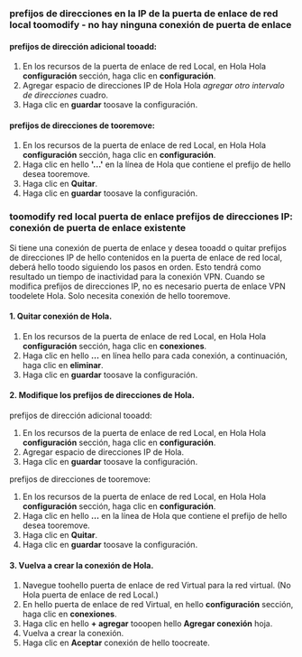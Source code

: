 ### <a name="noconnection"></a>prefijos de direcciones en la IP de la puerta de enlace de red local toomodify - no hay ninguna conexión de puerta de enlace

#### <a name="tooadd-additional-address-prefixes"></a>prefijos de dirección adicional tooadd:

1. En los recursos de la puerta de enlace de red Local, en Hola Hola **configuración** sección, haga clic en **configuración**.
2. Agregar espacio de direcciones IP de Hola Hola *agregar otro intervalo de direcciones* cuadro.
3. Haga clic en **guardar** toosave la configuración.

#### <a name="tooremove-address-prefixes"></a>prefijos de direcciones de tooremove:

1. En los recursos de la puerta de enlace de red Local, en Hola Hola **configuración** sección, haga clic en **configuración**.
2. Haga clic en hello **'...'** en la línea de Hola que contiene el prefijo de hello desea tooremove.
3. Haga clic en **Quitar**.
4. Haga clic en **guardar** toosave la configuración.

### <a name="withconnection"></a>toomodify red local puerta de enlace prefijos de direcciones IP: conexión de puerta de enlace existente

Si tiene una conexión de puerta de enlace y desea tooadd o quitar prefijos de direcciones IP de hello contenidos en la puerta de enlace de red local, deberá hello toodo siguiendo los pasos en orden. Esto tendrá como resultado un tiempo de inactividad para la conexión VPN. Cuando se modifica prefijos de direcciones IP, no es necesario puerta de enlace VPN toodelete Hola. Solo necesita conexión de hello tooremove.

#### <a name="1-remove-hello-connection"></a>1. Quitar conexión de Hola.

1. En los recursos de la puerta de enlace de red Local, en Hola Hola **configuración** sección, haga clic en **conexiones**.
2. Haga clic en hello **...**  en línea hello para cada conexión, a continuación, haga clic en **eliminar**.
3. Haga clic en **guardar** toosave la configuración.

#### <a name="2-modify-hello-address-prefixes"></a>2. Modifique los prefijos de direcciones de Hola.

prefijos de dirección adicional tooadd:

1. En los recursos de la puerta de enlace de red Local, en Hola Hola **configuración** sección, haga clic en **configuración**.
2. Agregar espacio de direcciones IP de Hola.
3. Haga clic en **guardar** toosave la configuración.

prefijos de direcciones de tooremove:

1. En los recursos de la puerta de enlace de red Local, en Hola Hola **configuración** sección, haga clic en **configuración**.
2. Haga clic en hello **...**  en la línea de Hola que contiene el prefijo de hello desea tooremove.
3. Haga clic en **Quitar**.
4. Haga clic en **guardar** toosave la configuración.

#### <a name="3-recreate-hello-connection"></a>3. Vuelva a crear la conexión de Hola.

1. Navegue toohello puerta de enlace de red Virtual para la red virtual. (No Hola puerta de enlace de red Local.)
2. En hello puerta de enlace de red Virtual, en hello **configuración** sección, haga clic en **conexiones**.
3. Haga clic en hello **+ agregar** tooopen hello **Agregar conexión** hoja.
4. Vuelva a crear la conexión.
5. Haga clic en **Aceptar** conexión de hello toocreate.
